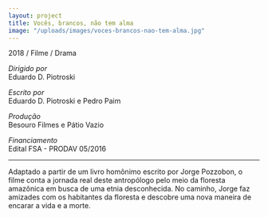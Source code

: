 ```yaml
---
layout: project
title: Vocês, brancos, não tem alma
image: "/uploads/images/voces-brancos-nao-tem-alma.jpg"
---
```


2018 / Filme / Drama

*Dirigido por*  
Eduardo D. Piotroski

*Escrito por*  
Eduardo D. Piotroski e Pedro Paim

*Produção*  
Besouro Filmes e Pátio Vazio

*Financiamento*  
Edital FSA - PRODAV 05/2016

***

Adaptado a partir de um livro homônimo escrito por Jorge Pozzobon, o filme conta a jornada real deste antropólogo pelo meio da floresta amazônica em busca de uma etnia desconhecida. No caminho, Jorge faz amizades com os habitantes da floresta e descobre uma nova maneira de encarar a vida e a morte.
